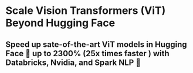 # Scale Vision Transformers (ViT) Beyond Hugging Face
## Speed up sate-of-the-art ViT models in Hugging Face 🤗 up to 2300% (25x times faster ) with Databricks, Nvidia, and Spark NLP 🚀

